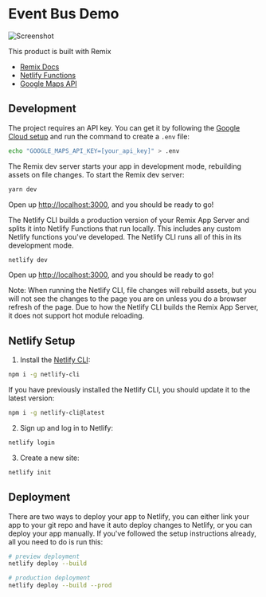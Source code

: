 # Event Bus Demo

![Screenshot](demo.png)

This product is built with Remix

- [Remix Docs](https://remix.run/docs)
- [Netlify Functions](https://www.netlify.com/products/functions/)
- [Google Maps API](https://developers.google.com/maps/documentation/javascript)

## Development

The project requires an API key. You can get it by following the [Google Cloud setup](https://developers.google.com/maps/documentation/javascript/cloud-setup) and run the command to create a `.env` file:

```sh
echo "GOOGLE_MAPS_API_KEY=[your_api_key]" > .env
```

The Remix dev server starts your app in development mode, rebuilding assets on file changes. To start the Remix dev server:

```sh
yarn dev
```

Open up [http://localhost:3000](http://localhost:3000), and you should be ready to go!

The Netlify CLI builds a production version of your Remix App Server and splits it into Netlify Functions that run locally. This includes any custom Netlify functions you've developed. The Netlify CLI runs all of this in its development mode.

```sh
netlify dev
```

Open up [http://localhost:3000](http://localhost:3000), and you should be ready to go!

Note: When running the Netlify CLI, file changes will rebuild assets, but you will not see the changes to the page you are on unless you do a browser refresh of the page. Due to how the Netlify CLI builds the Remix App Server, it does not support hot module reloading.

## Netlify Setup

1. Install the [Netlify CLI](https://www.netlify.com/products/dev/):

```sh
npm i -g netlify-cli
```

If you have previously installed the Netlify CLI, you should update it to the latest version:

```sh
npm i -g netlify-cli@latest
```

2. Sign up and log in to Netlify:

```sh
netlify login
```

3. Create a new site:

```sh
netlify init
```

## Deployment

There are two ways to deploy your app to Netlify, you can either link your app to your git repo and have it auto deploy changes to Netlify, or you can deploy your app manually. If you've followed the setup instructions already, all you need to do is run this:

```sh
# preview deployment
netlify deploy --build

# production deployment
netlify deploy --build --prod
```
